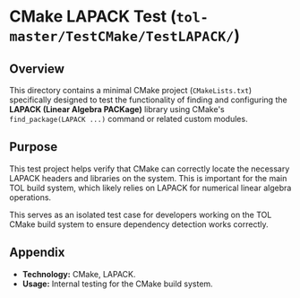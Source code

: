 # CMake LAPACK Test (`tol-master/TestCMake/TestLAPACK/`)

## Overview

This directory contains a minimal CMake project (`CMakeLists.txt`) specifically designed to test the functionality of finding and configuring the **LAPACK (Linear Algebra PACKage)** library using CMake's `find_package(LAPACK ...)` command or related custom modules.

## Purpose

This test project helps verify that CMake can correctly locate the necessary LAPACK headers and libraries on the system. This is important for the main TOL build system, which likely relies on LAPACK for numerical linear algebra operations.

This serves as an isolated test case for developers working on the TOL CMake build system to ensure dependency detection works correctly.

## Appendix

- **Technology:** CMake, LAPACK.
- **Usage:** Internal testing for the CMake build system. 
